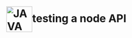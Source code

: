 # <img align="center" alt="JAVA" src="https://w7.pngwing.com/pngs/452/24/png-transparent-js-logo-node-logos-and-brands-icon.png" width="68" height="68"/>testing a node API
